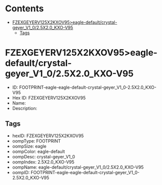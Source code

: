 



Contents
========

* [FZEXGEYERV125X2KXOV95>eagle-default/crystal-geyer_V1_0/2.5X2.0_KXO-V95](#fzexgeyerv125x2kxov95eagle-defaultcrystal-geyer_v1_025x20_kxo-v95)
	* [Tags](#tags)

# FZEXGEYERV125X2KXOV95>eagle-default/crystal-geyer_V1_0/2.5X2.0_KXO-V95

- ID: FOOTPRINT-eagle-eagle-default-crystal-geyer_V1_0-2.5X2.0_KXO-V95
- Hex ID: FZEXGEYERV125X2KXOV95
- Name: 
- Description: 

## Tags

- hexID: FZEXGEYERV125X2KXOV95
- oompType: FOOTPRINT
- oompSize: eagle
- oompColor: eagle-default
- oompDesc: crystal-geyer_V1_0
- oompIndex: 2.5X2.0_KXO-V95
- oompName: eagle-default/crystal-geyer_V1_0/2.5X2.0_KXO-V95
- oompID: FOOTPRINT-eagle-eagle-default-crystal-geyer_V1_0-2.5X2.0_KXO-V95
